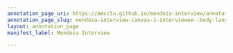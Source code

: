 ```yaml
---
annotation_page_uri: https://Amcclu.github.io/mendoza-interview/annotations/mendoza-interview-canvas-1-interviewee--body-language--eye-contact---recovering-composure--.json
annotation_page_slug: mendoza-interview-canvas-1-interviewee--body-language--eye-contact---recovering-composure--
layout: annotation_page
manifest_label: Mendoza Interview

---
```

